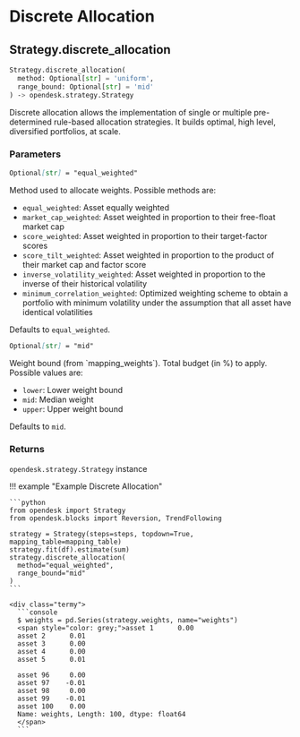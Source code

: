 # Discrete Allocation

## Strategy.discrete_allocation

```python
Strategy.discrete_allocation(
  method: Optional[str] = 'uniform', 
  range_bound: Optional[str] = 'mid'
) ‑> opendesk.strategy.Strategy
```

Discrete allocation allows the implementation of single or multiple pre-determined rule-based allocation strategies. It builds optimal, high level, diversified portfolios, at scale. 

### Parameters

``` markdown title="method"
Optional[str] = "equal_weighted"
```
<div class="result" markdown>
Method used to allocate weights. Possible methods are:

* `equal_weighted`: Asset equally weighted
* `market_cap_weighted`: Asset weighted in proportion to their free-float market cap
* `score_weighted`: Asset weighted in proportion to their target-factor scores
* `score_tilt_weighted`: Asset weighted in proportion to the product of their market cap and factor score
* `inverse_volatility_weighted`: Asset weighted in proportion to the inverse of their historical volatility
* `minimum_correlation_weighted`: Optimized weighting scheme to obtain a portfolio with minimum volatility under the assumption that all asset have identical volatilities

Defaults to `equal_weighted`.
</div>

``` markdown title="range_bound"
Optional[str] = "mid"
```
<div class="result" markdown>
Weight bound (from `mapping_weights`). Total budget (in %) to apply. Possible values are:

* `lower`: Lower weight bound
* `mid`: Median weight
* `upper`: Upper weight bound

Defaults to `mid`.
</div>

### Returns

`opendesk.strategy.Strategy` instance

!!! example "Example Discrete Allocation"

    ```python
    from opendesk import Strategy
    from opendesk.blocks import Reversion, TrendFollowing

    strategy = Strategy(steps=steps, topdown=True, mapping_table=mapping_table)
    strategy.fit(df).estimate(sum)
    strategy.discrete_allocation(
      method="equal_weighted", 
      range_bound="mid"
    )
    ```

    <div class="termy">
      ```console
      $ weights = pd.Series(strategy.weights, name="weights")
      <span style="color: grey;">asset 1      0.00
      asset 2      0.01
      asset 3      0.00
      asset 4      0.00
      asset 5      0.01

      asset 96     0.00
      asset 97    -0.01
      asset 98     0.00
      asset 99    -0.01
      asset 100    0.00
      Name: weights, Length: 100, dtype: float64
      </span>
      ```